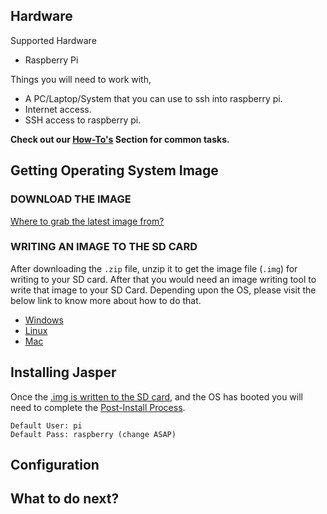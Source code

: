## Hardware
Supported Hardware
* Raspberry Pi

Things you will need to work with,
* A PC/Laptop/System that you can use to ssh into raspberry pi.
* Internet access.
* SSH access to raspberry pi.

**Check out our [How-To's](https://github.com/mattcurrycom/Documentation/wiki/How-To's) Section for common tasks.**

## Getting Operating System Image
### DOWNLOAD THE IMAGE
  [Where to grab the latest image from?](images/README.md)
### WRITING AN IMAGE TO THE SD CARD
  After downloading the `.zip` file, unzip it to get the image file (`.img`) for writing to your SD card. After that you would need an image writing tool to write that image to your SD Card. Depending upon the OS, please visit the below link to know more about how to do that.
* [Windows](install-image/windows.md)
* [Linux](install-image/linux.md)
* [Mac](install-image/mac.md)

## Installing Jasper
Once the [.img is written to the SD card](https://github.com/mattcurrycom/Documentation/wiki/HowTo---Burning-an-image-to-an-SD-card), and the OS has booted you will need to complete the [Post-Install Process](https://github.com/mattcurrycom/Documentation/wiki/Jasper---Post-Image-Setup).

    Default User: pi  
    Default Pass: raspberry (change ASAP)

## Configuration
## What to do next?
